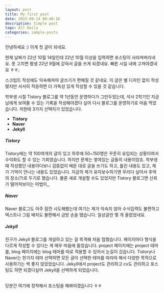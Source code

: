 ```yaml
---
layout: post
title: My first post
date: 2022-09-14 00:40:16
description: Simple post
tags: All Daily
categories: sample-posts
---
```


 안녕하세요 :) 이게 첫 글이 되네요.

 현재 날짜가 22년 10월 14일인데 22년 10월 이상을 입력하면 포스팅이 사라져버리네요. 못 고치면 평생 22년 9월에 갇혀서 글을 쓰게 되겠네요. 빠른 시일 내에 고쳐야겠네요 ㅎㅎ;

 스크립트 작성에도 익숙해져야 글쓰기가 편해질 것 같네요. 이 글은 별 디자인 없이 작성됐지만 서서히 적응하면 더 가독성 있게 작성할 수 있을 것 같습니다.

 학부생 시절 Tistory 블로그를 약 1년동안 운영하다가 그만두었는데, 석사 2학기인 지금 남에게 보여줄 수 있는 기록을 작성해야겠다 싶어 다시 블로그를 운영하기로 마음 먹었습니다. 저한테 3가지 선택지가 있었습니다.

<ul>
    <li><b>Tistory</b></li>
    <li><b>Naver</b></li>
    <li><b>Jekyll</b></li>
</ul>

##### <b>Tistory</b>
Tistory에는 약 100여개의 글이 있고 하루에 50~150명은 꾸준히 유입되는 상황이여서 수익화도 할 수 있는 기회였습니다. 하지만 문제는 쌓여있는 글들의 내용이었죠. 학부생 때 작성했던 내용이다보니 검증없이 배운 대로 글을 쓰기도 하고, 틀린 내용도 있고, 제가 기억이 안나는 내용도 있었습니다. 지금의 제가 유지보수하기엔 무리다 싶어서 추억의 장소(?)로 두기로 했습니다. 물론 새로 개설할 수도 있었지만 Tistory 블로그면 신뢰가 떨어져보이는 마법이,,

##### <b>Naver</b>
Naver 블로그도 아주 잠깐 시도해봤는데 여기는 제가 익숙치 않아 수식입력도 불편하고 텍스트나 그림 배치도 불편해서 금방 손을 뗐습니다. 일상글만 몇 개 올렸었네요.

##### <b>Jekyll</b>
친구가 Jekyll 블로그를 개설하고 있는 걸 목격해 처음 접했습니다. 페이지마다 형식을 다르게 작성할 수 있다는 게 매우 마음에 들었습니다. project 페이지에는 project 테마를, blog 페이지에는 blog 테마를 따로 적용할 수 있어서 눈길이 갔습니다. Tistory나 Naver는 한가지 테마 선택하면 모든 글이 선택한 테마를 따라야 해서 다양한 목적으로 사용하기는 썩 좋지 않았었습니다. Jekyll에서 project도 관리하고 cv도 관리하고 포스팅도 하면 되겠다싶어 Jekyll을 선택하게 되었습니다.

<br>
당분간 여기에 정착해서 포스팅을 해봐야겠습니다 ㅎㅎ
